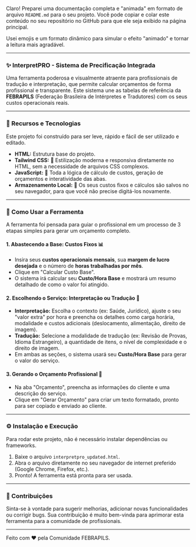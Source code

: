 Claro\! Preparei uma documentação completa e "animada" em formato de arquivo `README.md` para o seu projeto. Você pode copiar e colar este conteúdo no seu repositório no GitHub para que ele seja exibido na página principal.

Usei emojis e um formato dinâmico para simular o efeito "animado" e tornar a leitura mais agradável.

-----

### ✨ InterpretPRO - Sistema de Precificação Integrada

Uma ferramenta poderosa e visualmente atraente para profissionais de tradução e interpretação, que permite calcular orçamentos de forma profissional e transparente. Este sistema une as tabelas de referência da **FEBRAPILS** (Federação Brasileira de Intérpretes e Tradutores) com os seus custos operacionais reais.

-----

### 🚀 Recursos e Tecnologias

Este projeto foi construído para ser leve, rápido e fácil de ser utilizado e editado.

  * **HTML:** Estrutura base do projeto.
  * **Tailwind CSS:** 🎨 Estilização moderna e responsiva diretamente no HTML, sem a necessidade de arquivos CSS complexos.
  * **JavaScript:** 🧠 Toda a lógica de cálculo de custos, geração de orçamentos e interatividade das abas.
  * **Armazenamento Local:** 💾 Os seus custos fixos e cálculos são salvos no seu navegador, para que você não precise digitá-los novamente.

-----

### 🎯 Como Usar a Ferramenta

A ferramenta foi pensada para guiar o profissional em um processo de 3 etapas simples para gerar um orçamento completo.

#### 1\. Abastecendo a Base: Custos Fixos 📊

  * Insira seus **custos operacionais mensais**, sua **margem de lucro desejada** e o número de **horas trabalhadas por mês**.
  * Clique em "Calcular Custo Base".
  * O sistema irá calcular seu **Custo/Hora Base** e mostrará um resumo detalhado de como o valor foi atingido.

#### 2\. Escolhendo o Serviço: Interpretação ou Tradução 💬

  * **Interpretação:** Escolha o contexto (ex: Saúde, Jurídico), ajuste o seu "valor extra" por hora e preencha os detalhes como carga horária, modalidade e custos adicionais (deslocamento, alimentação, direito de imagem).
  * **Tradução:** Selecione a modalidade de tradução (ex: Revisão de Provas, Idioma Estrangeiro), a quantidade de itens, o nível de complexidade e o direito de imagem.
  * Em ambas as seções, o sistema usará seu **Custo/Hora Base** para gerar o valor do serviço.

#### 3\. Gerando o Orçamento Profissional 📝

  * Na aba "Orçamento", preencha as informações do cliente e uma descrição do serviço.
  * Clique em "Gerar Orçamento" para criar um texto formatado, pronto para ser copiado e enviado ao cliente.

-----

### ⚙️ Instalação e Execução

Para rodar este projeto, não é necessário instalar dependências ou frameworks.

1.  Baixe o arquivo `interpretpro_updated.html`.
2.  Abra o arquivo diretamente no seu navegador de internet preferido (Google Chrome, Firefox, etc.).
3.  Pronto\! A ferramenta está pronta para ser usada.

-----

### 🤝 Contribuições

Sinta-se à vontade para sugerir melhorias, adicionar novas funcionalidades ou corrigir bugs. Sua contribuição é muito bem-vinda para aprimorar esta ferramenta para a comunidade de profissionais.

-----

Feito com ❤️ pela Comunidade FEBRAPILS.

